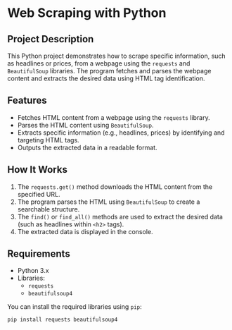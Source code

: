 # Web Scraping with Python

## Project Description
This Python project demonstrates how to scrape specific information, such as headlines or prices, from a webpage using the `requests` and `BeautifulSoup` libraries. The program fetches and parses the webpage content and extracts the desired data using HTML tag identification.

## Features
- Fetches HTML content from a webpage using the `requests` library.
- Parses the HTML content using `BeautifulSoup`.
- Extracts specific information (e.g., headlines, prices) by identifying and targeting HTML tags.
- Outputs the extracted data in a readable format.

## How It Works
1. The `requests.get()` method downloads the HTML content from the specified URL.
2. The program parses the HTML using `BeautifulSoup` to create a searchable structure.
3. The `find()` or `find_all()` methods are used to extract the desired data (such as headlines within `<h2>` tags).
4. The extracted data is displayed in the console.

## Requirements
- Python 3.x
- Libraries:
  - `requests`
  - `beautifulsoup4`

You can install the required libraries using `pip`:
```bash
pip install requests beautifulsoup4
